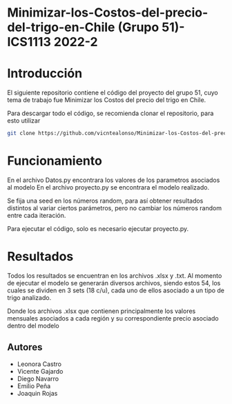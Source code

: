 # Minimizar-los-Costos-del-precio-del-trigo-en-Chile (Grupo 51)- ICS1113 2022-2
# Introducción
El siguiente repositorio contiene el código del proyecto del grupo 51, cuyo tema de trabajo fue Minimizar los Costos del precio del trigo en Chile.

Para descargar todo el código, se recomienda clonar el repositorio, para esto utilizar
```sh
git clone https://github.com/vicntealonso/Minimizar-los-Costos-del-precio-del-trigo-en-Chile.git
``` 

# Funcionamiento

En el archivo Datos.py encontrara los valores de los parametros asociados al modelo
En el archivo proyecto.py se encontrara el modelo realizado.

Se fija una seed en los números random, para así obtener resultados distintos al variar ciertos parámetros, pero no cambiar los números random entre cada iteración.

Para ejecutar el código, solo es necesario ejecutar proyecto.py.

# Resultados

Todos los resultados se encuentran en los archivos .xlsx y .txt. 
Al momento de ejecutar el modelo se generarán diversos archivos, siendo estos 54, los cuales se dividen en 3 sets (18 c/u), cada uno de ellos asociado a un tipo de trigo analizado.

Donde los archivos .xlsx que contienen principalmente los valores mensuales asociados a cada región y su correspondiente precio asociado dentro del modelo

## Autores

* Leonora Castro
* Vicente Gajardo
* Diego Navarro
* Emilio Peña
* Joaquin Rojas 
